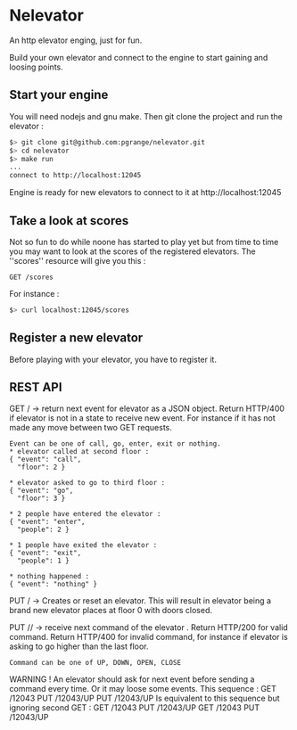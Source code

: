 # Nelevator

An http elevator enging, just for fun.

Build your own elevator and connect to the engine to start gaining and loosing points.

## Start your engine

You will need nodejs and gnu make. Then git clone the project and run the elevator :

```bash
$> git clone git@github.com:pgrange/nelevator.git
$> cd nelevator
$> make run
...
connect to http://localhost:12045
```
Engine is ready for new elevators to connect to it at http://localhost:12045

## Take a look at scores

Not so fun to do while noone has started to play yet but from time to time you may want to look at the scores of the registered elevators. The ''scores'' resource will give you this :

```
GET /scores
```

For instance :

```bash
$> curl localhost:12045/scores
```

## Register a new elevator

Before playing with your elevator, you have to register it.

## REST API

 GET /<id>
 -> return next event for elevator <id> as a JSON object.
    Return HTTP/400 if elevator is not in a state to
    receive new event. For instance if it has not made
    any move between two GET requests.

    Event can be one of call, go, enter, exit or nothing.
    * elevator called at second floor :
    { "event": "call",
      "floor": 2 }

    * elevator asked to go to third floor :
    { "event": "go",
      "floor": 3 }

    * 2 people have entered the elevator :
    { "event": "enter",
      "people": 2 }

    * 1 people have exited the elevator :
    { "event": "exit",
      "people": 1 }

    * nothing happened :
    { "event": "nothing" }

 PUT /<id>
 -> Creates or reset an elevator. This will result
    in elevator <id> being a brand new elevator
    places at floor 0 with doors closed.

 PUT /<id>/<command>
 -> receive next command of the elevator <id>.
    Return HTTP/200 for valid command.
    Return HTTP/400 for invalid command, for instance if
    elevator is asking to go higher than the last floor.

    Command can be one of UP, DOWN, OPEN, CLOSE

 WARNING ! An elevator should ask for next event before
 sending a command every time. Or it may loose some events.
 This sequence :
 GET /12043
 PUT /12043/UP
 PUT /12043/UP
 Is equivalent to this sequence but ignoring second GET :
 GET /12043
 PUT /12043/UP
 GET /12043
 PUT /12043/UP
